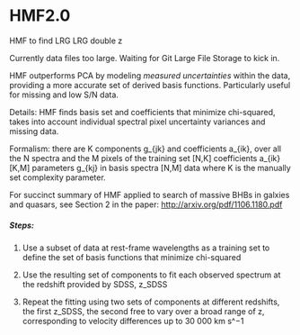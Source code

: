 # HMF2.0
HMF to find LRG LRG double z

Currently data files too large. Waiting for Git Large File Storage to kick in. 

HMF outperforms PCA by modeling *measured uncertainties* within the data, providing a more accurate set of derived basis functions. Particularly useful for missing and low S/N data.

Details: HMF finds basis set and coefficients that minimize chi-squared, takes into account individual spectral pixel uncertainty variances and missing data. 

Formalism: there are K components g_{jk} and coefficients a_{ik}, over all the N spectra and the M pixels of the training set
[N,K] coefficients a_{ik}
[K,M] parameters g_{kj} in basis spectra
[N,M] data
where K is the manually set complexity parameter. 

For succinct summary of HMF applied to search of massive BHBs in galxies and quasars, see Section 2 in the paper: http://arxiv.org/pdf/1106.1180.pdf

##### Steps:
1) Use a subset of data at rest-frame wavelengths as a training set to define the set of basis functions that minimize chi-squared

2) Use the resulting set of components to fit each observed spectrum at the redshift provided by SDSS, z_SDSS

3) Repeat the fitting using two sets of components at different redshifts, the first z_SDSS, the second free to vary over a broad range of z, corresponding to velocity differences up to 30 000 km s^−1
